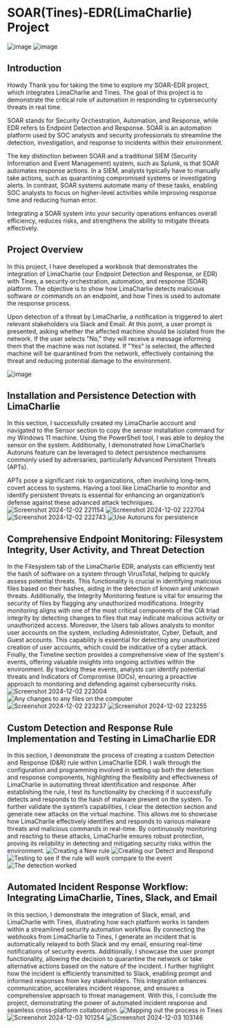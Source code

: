 # SOAR(Tines)-EDR(LimaCharlie) Project 
![image](https://github.com/user-attachments/assets/9db49eff-99fa-4f10-84e4-a0c4d14c9218) ![image](https://github.com/user-attachments/assets/344dc903-8cca-4533-a2aa-f5346888e1d2)






## Introduction
Howdy Thank you for taking the time to explore my SOAR-EDR project, which integrates LimaCharlie and Tines. The goal of this project is to demonstrate the critical role of automation in responding to cybersecurity threats in real time.

SOAR stands for Security Orchestration, Automation, and Response, while EDR refers to Endpoint Detection and Response. SOAR is an automation platform used by SOC analysts and security professionals to streamline the detection, investigation, and response to incidents within their environment.

The key distinction between SOAR and a traditional SIEM (Security Information and Event Management) system, such as Splunk, is that SOAR automates response actions. In a SIEM, analysts typically have to manually take actions, such as quarantining compromised systems or investigating alerts. In contrast, SOAR systems automate many of these tasks, enabling SOC analysts to focus on higher-level activities while improving response time and reducing human error.

Integrating a SOAR system into your security operations enhances overall efficiency, reduces risks, and strengthens the ability to mitigate threats effectively.

## Project Overview

In this project, I have developed a workbook that demonstrates the integration of LimaCharlie (our Endpoint Detection and Response, or EDR) with Tines, a security orchestration, automation, and response (SOAR) platform. The objective is to show how LimaCharlie detects malicious software or commands on an endpoint, and how Tines is used to automate the response process.

Upon detection of a threat by LimaCharlie, a notification is triggered to alert relevant stakeholders via Slack and Email. At this point, a user prompt is presented, asking whether the affected machine should be isolated from the network. If the user selects "No," they will receive a message informing them that the machine was not isolated. If "Yes" is selected, the affected machine will be quarantined from the network, effectively containing the threat and reducing potential damage to the environment.


![image](https://github.com/user-attachments/assets/008ed71c-37f2-4582-93e3-c8c9c64cfab4)

## Installation and Persistence Detection with LimaCharlie


In this section, I successfully created my LimaCharlie account and navigated to the Sensor section to copy the sensor installation command for my Windows 11 machine. Using the PowerShell tool, I was able to deploy the sensor on the system. Additionally, I demonstrated how LimaCharlie’s Autoruns feature can be leveraged to detect persistence mechanisms commonly used by adversaries, particularly Advanced Persistent Threats (APTs).

APTs pose a significant risk to organizations, often involving long-term, covert access to systems. Having a tool like LimaCharlie to monitor and identify persistent threats is essential for enhancing an organization’s defense against these advanced attack techniques.
![Screenshot 2024-12-02 221154](https://github.com/user-attachments/assets/a4b108da-1d95-4cce-bd70-9bc9f0973cc3)
![Screenshot 2024-12-02 222704](https://github.com/user-attachments/assets/6e7ee725-b636-47c0-861d-d85362686505)![Screenshot 2024-12-02 222743](https://github.com/user-attachments/assets/61d0f43c-d0a1-4eb0-88b0-b8b47542ec36)
![Use Autoruns for persistence ](https://github.com/user-attachments/assets/7f4ff45d-0bcb-43f5-bd4d-4a87f259817e)

## Comprehensive Endpoint Monitoring: Filesystem Integrity, User Activity, and Threat Detection


In the Filesystem tab of the LimaCharlie EDR, analysts can efficiently test the hash of software on a system through VirusTotal, helping to quickly assess potential threats. This functionality is crucial in identifying malicious files based on their hashes, aiding in the detection of known and unknown threats. Additionally, the Integrity Monitoring feature is vital for ensuring the security of files by flagging any unauthorized modifications. Integrity monitoring aligns with one of the most critical components of the CIA triad integrity by detecting changes to files that may indicate malicious activity or unauthorized access. Moreover, the Users tab allows analysts to monitor user accounts on the system, including Administrator, Cyber, Default, and Guest accounts. This capability is essential for detecting any unauthorized creation of user accounts, which could be indicative of a cyber attack. Finally, the Timeline section provides a comprehensive view of the system's events, offering valuable insights into ongoing activities within the environment. By tracking these events, analysts can identify potential threats and Indicators of Compromise (IOCs), ensuring a proactive approach to monitoring and defending against cybersecurity risks.
![Screenshot 2024-12-02 223004](https://github.com/user-attachments/assets/830ef4fb-5293-46a3-bbe5-2271606d4d1b)
![Any changes to any files on the computer ](https://github.com/user-attachments/assets/1c23d551-67b4-4e44-aea7-37f4fc6fcb6d)
![Screenshot 2024-12-02 223237](https://github.com/user-attachments/assets/071dc8e9-f50d-4610-8b5d-619c4d4c4834)
![Screenshot 2024-12-02 223255](https://github.com/user-attachments/assets/aaae7abb-d96a-4042-b19c-1ecac2763764)

## Custom Detection and Response Rule Implementation and Testing in LimaCharlie EDR


In this section, I demonstrate the process of creating a custom Detection and Response (D&R) rule within LimaCharlie EDR. I walk through the configuration and programming involved in setting up both the detection and response components, highlighting the flexibility and effectiveness of LimaCharlie in automating threat identification and response. After establishing the rule, I test its functionality by checking if it successfully detects and responds to the hash of malware present on the system. To further validate the system’s capabilities, I clear the detection section and generate new attacks on the virtual machine. This allows me to showcase how LimaCharlie effectively identifies and responds to various malware threats and malicious commands in real-time. By continuously monitoring and reacting to these attacks, LimaCharlie ensures robust protection, proving its reliability in detecting and mitigating security risks within the environment.
![Creating a New rule ](https://github.com/user-attachments/assets/f6043bcb-9fd5-44b5-9bf8-ff922b95320d)
![Creating our Detect and Respond ](https://github.com/user-attachments/assets/67df2d7b-f227-414a-81df-4b8874362724)
![Testing to see if the rule will work compare to the event](https://github.com/user-attachments/assets/f4ab443d-9655-4241-ba56-e5b70bad4a58)
![The detection worked ](https://github.com/user-attachments/assets/233f9924-20cf-4f60-8f90-8b5881642a6a)


## Automated Incident Response Workflow: Integrating LimaCharlie, Tines, Slack, and Email
In this section, I demonstrate the integration of Slack, email, and LimaCharlie with Tines, illustrating how each platform works in tandem within a streamlined security automation workflow. By connecting the webhooks from LimaCharlie to Tines, I generate an incident that is automatically relayed to both Slack and my email, ensuring real-time notifications of security events. Additionally, I showcase the user prompt functionality, allowing the decision to quarantine the network or take alternative actions based on the nature of the incident. I further highlight how the incident is efficiently transmitted to Slack, enabling prompt and informed responses from key stakeholders. This integration enhances communication, accelerates incident response, and ensures a comprehensive approach to threat management. With this, I conclude the project, demonstrating the power of automated incident response and seamless cross-platform collaboration.
![Mapping out the process in Tines ](https://github.com/user-attachments/assets/56834dac-4af9-402c-bb7a-eef861a96611)
![Screenshot 2024-12-03 101254](https://github.com/user-attachments/assets/9bc746e2-3d4f-4ea5-94b6-e689c2de66ae)
![Screenshot 2024-12-03 103146](https://github.com/user-attachments/assets/89422553-27db-49dd-9bbc-5f3a56191890)

